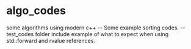 # algo_codes
some algorithms using modern c++
-- Some example sorting codes.
-- test_codes folder include example of what to expect when using std::forward and rvalue references.
